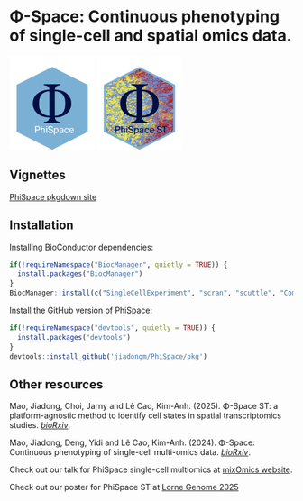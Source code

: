 # Φ-Space: Continuous phenotyping of single-cell and spatial omics data.


<p float="left">
  <img src="./figs/PhiSpace.png" width="30%" /> 
  <img src="./figs/PhiSpaceST.png" width="30%" />
</p>


## Vignettes

[PhiSpace pkgdown site](https://jiadongm.github.io/PhiSpace/) 



## Installation

Installing BioConductor dependencies:
``` r
if(!requireNamespace("BiocManager", quietly = TRUE)) {
  install.packages("BiocManager")
}
BiocManager::install(c("SingleCellExperiment", "scran", "scuttle", "ComplexHeatmap", "SpatialExperiment"))
```

Install the GitHub version of PhiSpace:
``` r
if(!requireNamespace("devtools", quietly = TRUE)) {
  install.packages("devtools")
}
devtools::install_github('jiadongm/PhiSpace/pkg')
```


## Other resources

Mao, Jiadong, Choi, Jarny and Lê Cao, Kim-Anh. (2025). Φ-Space ST: a platform-agnostic method to identify cell states in spatial transcriptomics studies. [*bioRxiv*](https://www.biorxiv.org/content/10.1101/2025.02.05.636735v1).

Mao, Jiadong, Deng, Yidi and Lê Cao, Kim-Anh. (2024). Φ-Space: Continuous phenotyping of single-cell multi-omics data. [*bioRxiv*](https://www.biorxiv.org/content/10.1101/2024.06.19.599787v1.full).

Check out our talk for PhiSpace single-cell multiomics at [mixOmics website](http://mixomics.org/2024/06/phispace/).

Check out our poster for PhiSpace ST at [Lorne Genome 2025](https://github.com/jiadongm/PhiSpace/blob/main/PhiSpaceST_LorneGenome2025.pdf)





